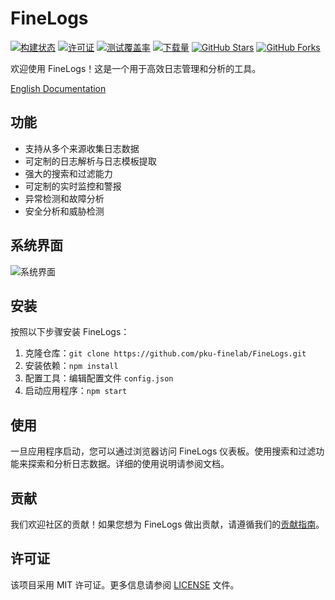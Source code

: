 # FineLogs

[![构建状态](https://travis-ci.com/pku-finelab/FineLogs.svg?branch=master)](https://travis-ci.com/pku-finelab/FineLogs)
[![许可证](https://img.shields.io/badge/license-MIT-blue.svg)](https://github.com/pku-finelab/FineLogs/blob/master/LICENSE)
[![测试覆盖率](https://codecov.io/gh/pku-finelab/FineLogs/branch/master/graph/badge.svg)](https://codecov.io/gh/pku-finelab/FineLogs)
[![下载量](https://img.shields.io/github/downloads/pku-finelab/FineLogs/total.svg)](https://github.com/pku-finelab/FineLogs/releases)
[![GitHub Stars](https://img.shields.io/github/stars/pku-finelab/FineLogs.svg)](https://github.com/pku-finelab/FineLogs/stargazers)
[![GitHub Forks](https://img.shields.io/github/forks/pku-finelab/FineLogs.svg)](https://github.com/pku-finelab/FineLogs/network/members)


欢迎使用 FineLogs！这是一个用于高效日志管理和分析的工具。

[English Documentation](README_en.md)

## 功能

- 支持从多个来源收集日志数据
- 可定制的日志解析与日志模板提取
- 强大的搜索和过滤能力
- 可定制的实时监控和警报
- 异常检测和故障分析
- 安全分析和威胁检测

## 系统界面

![系统界面](http://images.code1288.com/images/logDashboard.png)

## 安装

按照以下步骤安装 FineLogs：

1. 克隆仓库：`git clone https://github.com/pku-finelab/FineLogs.git`
2. 安装依赖：`npm install`
3. 配置工具：编辑配置文件 `config.json`
4. 启动应用程序：`npm start`

## 使用

一旦应用程序启动，您可以通过浏览器访问 FineLogs 仪表板。使用搜索和过滤功能来探索和分析日志数据。详细的使用说明请参阅文档。

## 贡献

我们欢迎社区的贡献！如果您想为 FineLogs 做出贡献，请遵循我们的[贡献指南](CONTRIBUTING.md)。

## 许可证

该项目采用 MIT 许可证。更多信息请参阅 [LICENSE](LICENSE) 文件。
